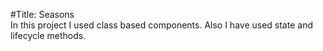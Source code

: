 #Title: Seasons<br />
In this project I used class based components.
Also I have used state and lifecycle methods.